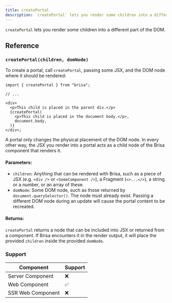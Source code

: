 ```yaml
---
title: createPortal
description: `createPortal` lets you render some children into a different part of the DOM.
---
```


`createPortal` lets you render some children into a different part of the DOM.

## Reference

### `createPortal(children, domNode)`

To create a portal, call `createPortal`, passing some JSX, and the DOM node where it should be rendered:

```tsx
import { createPortal } from "brisa";

// ...

<div>
  <p>This child is placed in the parent div.</p>
  {createPortal(
    <p>This child is placed in the document body.</p>,
    document.body,
  )}
</div>;
```

A portal only changes the physical placement of the DOM node. In every other way, the JSX you render into a portal acts as a child node of the Brisa component that renders it.

#### Parameters:

- `children`: Anything that can be rendered with Brisa, such as a piece of JSX (e.g. `<div />` or `<SomeComponent />`), a Fragment (`<>...</>`), a string or a number, or an array of these.
- `domNode`: Some DOM node, such as those returned by `document.querySelector()`. The node must already exist. Passing a different DOM node during an update will cause the portal content to be recreated.

#### Returns:

`createPortal` returns a node that can be included into JSX or returned from a component. If Brisa encounters it in the render output, it will place the provided `children` inside the provided `domNode`.

### Support

| Component         | Support |
| ----------------- | ------- |
| Server Component  | ❌      |
| Web Component     | ✅      |
| SSR Web Component | ❌      |
